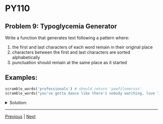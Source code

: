 # PY110
## Problem 9: Typoglycemia Generator

Write a function that generates text following a pattern where:
1) the first and last characters of each word remain in their original place
2) characters between the first and last characters are sorted alphabetically
3) punctuation should remain at the same place as it started

## Examples:

```python
scramble_words('professionals') # should return 'paefilnoorsss'
scramble_words("you've gotta dance like there's nobody watching, love like you'll never be hurt, sing like there's nobody listening, and live like it's heaven on earth.") # should return "you've gotta dacne like teehr's nbdooy wachintg, love like ylo'ul neevr be hrut, sing like teehr's nbdooy leiinnstg, and live like it's haeevn on earth."
```

<details>
<summary>Solution:</summary>

```python
def scramble_word(word):
    if len(word) <= 2:
        return word

    first = word[0]
    last = word[-1]
    middle = word[1:-1]

    # Sort only letters
    letters = sorted(c for c in middle if c.isalpha())

    # Rebuild middle: replace letters in order, keep non-letters at their position
    new_middle = []
    letter_index = 0
    for c in middle:
        if c.isalpha():
            new_middle.append(letters[letter_index])
            letter_index += 1
        else:
            new_middle.append(c)

    return first + ''.join(new_middle) + last

def scramble_words(text):
    result = []
    word = []

    for char in text:
        if char.isalpha() or char in ["'", "-"]:  # treat ' and - as part of the word
            word.append(char)
        else:
            if word:
                result.append(scramble_word(''.join(word)))
                word = []
            result.append(char)

    if word:
        result.append(scramble_word(''.join(word)))

    return ''.join(result)
```

</details>

---

[Previous](08.md) | [Next](10.md)
